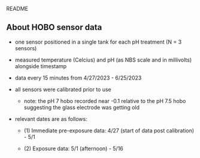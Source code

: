 README

## About HOBO sensor data 

* one sensor positioned in a single tank for each pH treatment (N = 3 sensors) 

* measured temperature (Celcius) and pH (as NBS scale and in millivolts) alongside timestamp

* data every 15 minutes from 4/27/2023 - 6/25/2023 

* all sensors were calibrated prior to use

	- note: the pH 7 hobo recorded near -0.1 relative to the pH 7.5 hobo suggesting the glass electrode was getting old 
	
* relevant dates are as follows:

	- (1) Immediate pre-exposure data: 4/27 (start of data post calibration) - 5/1 
	
	- (2) Exposure data: 5/1 (afternoon) - 5/16 

